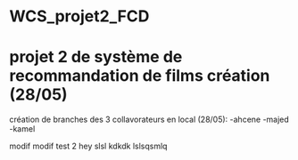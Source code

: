 # WCS_projet2_FCD
# projet 2 de système de recommandation de films création (28/05)

création de branches des 3 collavorateurs en local (28/05):
 -ahcene
 -majed
 -kamel

 modif
 modif test 2
 hey
 slsl
 kdkdk
 lslsqsmlq
 